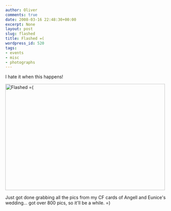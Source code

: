 ```yaml
---
author: Oliver
comments: true
date: 2008-03-16 22:48:30+00:00
excerpt: None
layout: post
slug: flashed
title: Flashed =(
wordpress_id: 520
tags:
- events
- misc
- photographs
---
```


I hate it when this happens!

<a href="http://www.flickr.com/photos/owiber/2338197841/" title="Flashed =( by owiber, on Flickr"><img src="http://farm4.static.flickr.com/3278/2338197841_bb59c8990c.jpg" width="500" height="333" alt="Flashed =(" /></a>

Just got done grabbing all the pics from my CF cards of Angell and Eunice's wedding... got over 800 pics, so it'll be a while. =)
